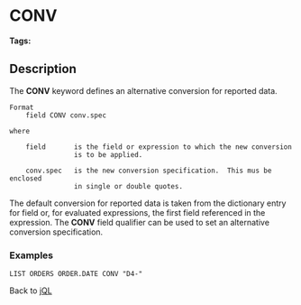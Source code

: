 # CONV

<PageHeader />

**Tags:**
<badge text='jql' vertical='middle'/>

## Description

The **CONV** keyword defines an alternative conversion for reported data.

```
Format
    field CONV conv.spec

where

    field       is the field or expression to which the new conversion
                is to be applied.

    conv.spec   is the new conversion specification.  This mus be enclosed
                in single or double quotes.
```

The default conversion for reported data is taken from the dictionary entry for field or, for evaluated expressions, the first field referenced in the expression. The **CONV** field qualifier can be used to set an alternative conversion specification.

### Examples

```
LIST ORDERS ORDER.DATE CONV "D4-"
```

Back to [jQL](jbase-query-language-jql-)

<PageFooter />
